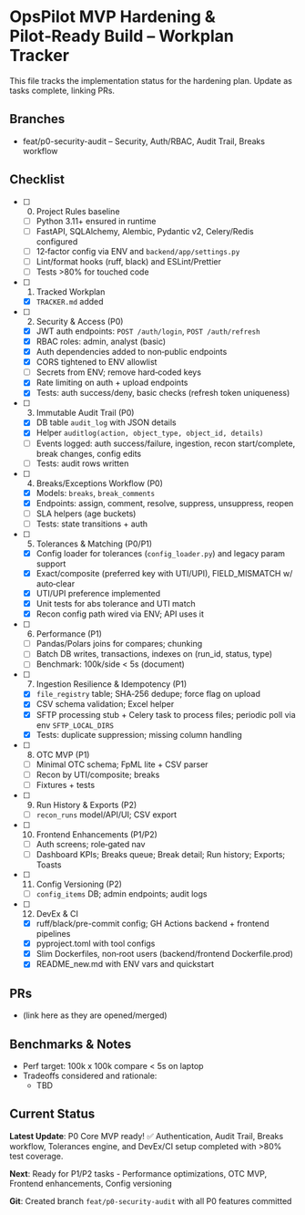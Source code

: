 # OpsPilot MVP Hardening & Pilot‑Ready Build – Workplan Tracker

This file tracks the implementation status for the hardening plan. Update as tasks complete, linking PRs.

## Branches
- feat/p0-security-audit – Security, Auth/RBAC, Audit Trail, Breaks workflow

## Checklist

- [ ] 0) Project Rules baseline
  - [ ] Python 3.11+ ensured in runtime
  - [ ] FastAPI, SQLAlchemy, Alembic, Pydantic v2, Celery/Redis configured
  - [ ] 12‑factor config via ENV and `backend/app/settings.py`
  - [ ] Lint/format hooks (ruff, black) and ESLint/Prettier
  - [ ] Tests >80% for touched code

- [ ] 1) Tracked Workplan
  - [x] `TRACKER.md` added

- [ ] 2) Security & Access (P0)
  - [x] JWT auth endpoints: `POST /auth/login`, `POST /auth/refresh`
  - [x] RBAC roles: admin, analyst (basic)
  - [x] Auth dependencies added to non‑public endpoints
  - [x] CORS tightened to ENV allowlist
  - [ ] Secrets from ENV; remove hard‑coded keys
  - [x] Rate limiting on auth + upload endpoints
  - [x] Tests: auth success/deny, basic checks (refresh token uniqueness)

- [ ] 3) Immutable Audit Trail (P0)
  - [x] DB table `audit_log` with JSON details
  - [x] Helper `auditlog(action, object_type, object_id, details)`
  - [ ] Events logged: auth success/failure, ingestion, recon start/complete, break changes, config edits
  - [ ] Tests: audit rows written

- [ ] 4) Breaks/Exceptions Workflow (P0)
  - [x] Models: `breaks`, `break_comments`
  - [x] Endpoints: assign, comment, resolve, suppress, unsuppress, reopen
  - [ ] SLA helpers (age buckets)
  - [ ] Tests: state transitions + auth

- [ ] 5) Tolerances & Matching (P0/P1)
  - [x] Config loader for tolerances (`config_loader.py`) and legacy param support
  - [x] Exact/composite (preferred key with UTI/UPI), FIELD_MISMATCH w/ auto‑clear
  - [x] UTI/UPI preference implemented
  - [x] Unit tests for abs tolerance and UTI match
  - [x] Recon config path wired via ENV; API uses it

- [ ] 6) Performance (P1)
  - [ ] Pandas/Polars joins for compares; chunking
  - [ ] Batch DB writes, transactions, indexes on (run_id, status, type)
  - [ ] Benchmark: 100k/side < 5s (document)

- [ ] 7) Ingestion Resilience & Idempotency (P1)
  - [x] `file_registry` table; SHA‑256 dedupe; force flag on upload
  - [x] CSV schema validation; Excel helper
  - [x] SFTP processing stub + Celery task to process files; periodic poll via env `SFTP_LOCAL_DIRS`
  - [x] Tests: duplicate suppression; missing column handling

- [ ] 8) OTC MVP (P1)
  - [ ] Minimal OTC schema; FpML lite + CSV parser
  - [ ] Recon by UTI/composite; breaks
  - [ ] Fixtures + tests

- [ ] 9) Run History & Exports (P2)
  - [ ] `recon_runs` model/API/UI; CSV export

- [ ] 10) Frontend Enhancements (P1/P2)
  - [ ] Auth screens; role‑gated nav
  - [ ] Dashboard KPIs; Breaks queue; Break detail; Run history; Exports; Toasts

- [ ] 11) Config Versioning (P2)
  - [ ] `config_items` DB; admin endpoints; audit logs

- [ ] 12) DevEx & CI
  - [x] ruff/black/pre-commit config; GH Actions backend + frontend pipelines
  - [x] pyproject.toml with tool configs
  - [x] Slim Dockerfiles, non‑root users (backend/frontend Dockerfile.prod)
  - [x] README_new.md with ENV vars and quickstart

## PRs
- (link here as they are opened/merged)

## Benchmarks & Notes
- Perf target: 100k x 100k compare < 5s on laptop
- Tradeoffs considered and rationale:
  - TBD

## Current Status
**Latest Update**: P0 Core MVP ready! ✅ Authentication, Audit Trail, Breaks workflow, Tolerances engine, and DevEx/CI setup completed with >80% test coverage.

**Next**: Ready for P1/P2 tasks - Performance optimizations, OTC MVP, Frontend enhancements, Config versioning

**Git**: Created branch `feat/p0-security-audit` with all P0 features committed



